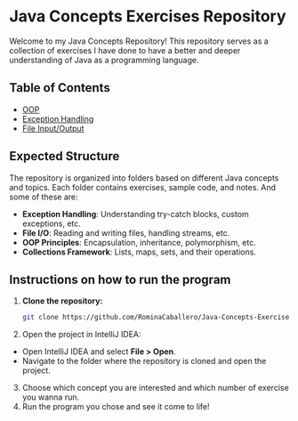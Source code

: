 # Java Concepts Exercises Repository

Welcome to my Java Concepts Repository! This repository serves as a collection of exercises I have done to have a better and deeper understanding of Java as a programming language.

## Table of Contents

- [OOP](./src/OOP/)
- [Exception Handling](./src/ExceptionHandling.exerciseOne/)
- [File Input/Output](./src/FileInputOutput.excersiceOne/)

## Expected Structure

The repository is organized into folders based on different Java concepts and topics. Each folder contains exercises, sample code, and notes. And some of these are:

- **Exception Handling**: Understanding try-catch blocks, custom exceptions, etc.
- **File I/O**: Reading and writing files, handling streams, etc.
- **OOP Principles**: Encapsulation, inheritance, polymorphism, etc.
- **Collections Framework**: Lists, maps, sets, and their operations.

## Instructions on how to run the program
1. **Clone the repository:**
   ```bash
   git clone https://github.com/RominaCaballero/Java-Concepts-Exercises.git
   ```
2. Open the project in IntelliJ IDEA:

- Open IntelliJ IDEA and select **File > Open**.
- Navigate to the folder where the repository is cloned and open the project.

3. Choose which concept you are interested and which number of exercise you wanna run.
4. Run the program you chose and see it come to life!